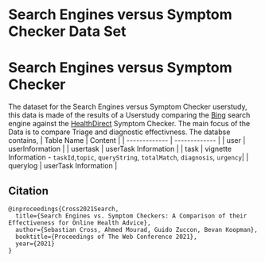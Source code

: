 Search Engines versus Symptom Checker Data Set
================================
# Search Engines versus Symptom Checker

The dataset for the Search Engines versus Symptom Checker userstudy, this data is made of the results of a Userstudy comparing the [Bing](https://www.bing.com/) search engine against the [HealthDirect](https://www.healthdirect.gov.au/) Symptom Checker. 
The main focus of the Data is to compare Triage and diagnostic effectivness. 
The databse contains, 
| Table Name  | Content |
| ------------- | ------------- |
| user | userInformation  |
| usertask | userTask Information |
| task | vignette Information - `taskId`,`topic`, `queryString`, `totalMatch`, `diagnosis`, `urgency`|
| querylog | userTask Information |


## Citation
```
@inproceedings{Cross2021Search,
  title={Search Engines vs. Symptom Checkers: A Comparison of their Effectiveness for Online Health Advice},
  author={Sebastian Cross, Ahmed Mourad, Guido Zuccon, Bevan Koopman},
  booktitle={Proceedings of The Web Conference 2021},
  year={2021}
}
``` 
